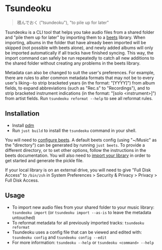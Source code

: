 # Tsundeoku

> 積んでおく ("tsundeoku"), "to pile up for later"

Tsundeoku is a CLI tool that helps you take audio files from a shared folder and
"pile them up for later" by importing them to a [beets](https://beets.io/)
library. When importing, albums in the folder that have already been imported
will be skipped (not possible with beets alone), and newly added albums will
only be imported automatically if all tracks have finished syncing. This way,
the import command can safely be run repeatedly to catch all new additions to
the shared folder without creating any problems in the beets library.

Metadata can also be changed to suit the user's preferences. For example, there
are rules to alter common metadata formats that may not be to every user's
liking--to strip bracketed years (in the format: "[YYYY]") from album fields, to
expand abbreviations (such as "Rec.s" to "Recordings"), and to strip bracketed
instrument indications (in the format: "[solo \<instrument\>]") from artist
fields. Run `tsundeoku reformat --help` to see all reformat rules.

## Installation

- Install [pdm](https://pdm.fming.dev/latest/)
- Run `just build` to install the `tsundeoku` command in your shell.

You will need to [configure beets](https://beets.readthedocs.io/en/stable/guides/main.html#configuring).
A default beets config (using "~/Music" as the "directory") can be generated by
running `just beets`. To provide a different directory, or to set other options,
follow the instructions in the beets documentation. You will also need to
[import your library](https://beets.readthedocs.io/en/stable/guides/main.html#importing-your-library)
in order to get started and generate the pickle file.

If your local library is on an external drive, you will need to give "Full Disk
Access" to `/bin/zsh` in System Preferences > Security & Privacy > Privacy >
Full Disk Access.

## Usage

- To import new audio files from your shared folder to your music library:
  `tsundeoku import` (or `tsundeoku import --as-is` to leave the metadata untouched)
- To reformat metadata for all previously imported tracks: `tsundeoku reformat`
- Tsundeoku uses a config file that can be viewed and edited with:
`tsundeoku config` and `tsundeoku config --edit`
- For more information: `tsundeoku --help` or `tsundeoku <command> --help`
